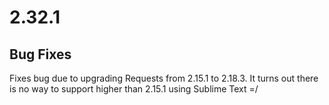 # 2.32.1

## Bug Fixes

Fixes bug due to upgrading Requests from 2.15.1 to 2.18.3. It turns out there is no way to support higher than 2.15.1 using Sublime Text =/
